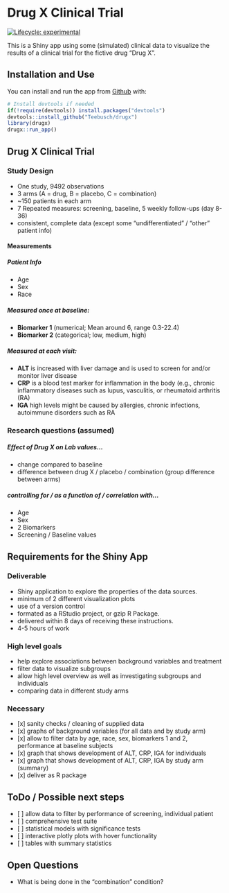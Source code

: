 
<!-- README.md is generated from README.Rmd. Please edit that file -->

# Drug X Clinical Trial

<!-- badges: start -->

[![Lifecycle:
experimental](https://img.shields.io/badge/lifecycle-experimental-orange.svg)](https://www.tidyverse.org/lifecycle/#experimental)
<!-- badges: end -->

This is a Shiny app using some (simulated) clinical data to visualize
the results of a clinical trial for the fictive drug “Drug X”.

## Installation and Use

You can install and run the app from
[Github](https://github.com/teebusch/drugx) with:

``` r
# Install devtools if needed
if(!require(devtools)) install.packages("devtools")
devtools::install_github("Teebusch/drugx")
library(drugx)
drugx::run_app()
```

## Drug X Clinical Trial

### Study Design

  - One study, 9492 observations
  - 3 arms (A = drug, B = placebo, C = combination)
  - ~150 patients in each arm
  - 7 Repeated measures: screening, baseline, 5 weekly follow-ups (day
    8-36)
  - consistent, complete data (except some “undifferentiated” / “other”
    patient info)

#### Measurements

##### Patient Info

  - Age
  - Sex
  - Race

##### Measured once at baseline:

  - **Biomarker 1** (numerical; Mean around 6, range 0.3-22.4)
  - **Biomarker 2** (categorical; low, medium, high)

##### Measured at each visit:

  - **ALT** is increased with liver damage and is used to screen for
    and/or monitor liver disease
  - **CRP** is a blood test marker for inflammation in the body (e.g.,
    chronic inflammatory diseases such as lupus, vasculitis, or
    rheumatoid arthritis (RA)
  - **IGA** high levels might be caused by allergies, chronic
    infections, autoimmune disorders such as RA

### Research questions (assumed)

##### Effect of Drug X on Lab values…

  - change compared to baseline
  - difference between drug X / placebo / combination (group difference
    between arms)

##### controlling for / as a function of / correlation with…

  - Age
  - Sex
  - 2 Biomarkers
  - Screening / Baseline values

## Requirements for the Shiny App

### Deliverable

  - Shiny application to explore the properties of the data sources.
  - minimum of 2 different visualization plots
  - use of a version control
  - formated as a RStudio project, or gzip R Package.
  - delivered within 8 days of receiving these instructions.
  - 4-5 hours of work

### High level goals

  - help explore associations between background variables and treatment
  - filter data to visualize subgroups
  - allow high level overview as well as investigating subgroups and
    individuals
  - comparing data in different study arms

### Necessary

  - \[x\] sanity checks / cleaning of supplied data
  - \[x\] graphs of background variables (for all data and by study arm)
  - \[x\] allow to filter data by age, race, sex, biomarkers 1 and 2,
    performance at baseline subjects
  - \[x\] graph that shows development of ALT, CRP, IGA for individuals
  - \[x\] graph that shows development of ALT, CRP, IGA by study arm
    (summary)
  - \[x\] deliver as R package

## ToDo / Possible next steps

  - \[ \] allow data to filter by performance of screening, individual
    patient
  - \[ \] comprehensive test suite
  - \[ \] statistical models with significance tests
  - \[ \] interactive plotly plots with hover functionality
  - \[ \] tables with summary statistics

## Open Questions

  - What is being done in the “combination” condition?
